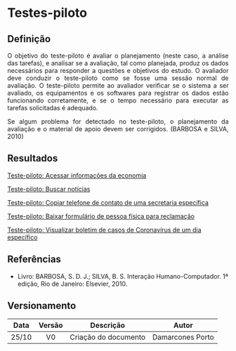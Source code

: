# Testes-piloto

## Definição

<p align="justify">
    O objetivo do teste-piloto é avaliar o planejamento (neste caso, a análise das tarefas), e analisar se a avaliação, tal como planejada, produz os dados necessários para responder a questões e objetivos do estudo. O avaliador deve conduzir o teste-piloto como se fosse uma sessão normal de avaliação. O teste-piloto permite ao avaliador verificar se o sistema a ser avaliado, os equipamentos e os softwares para registrar os dados estão funcionando corretamente, e se o tempo necessário para executar as tarefas solicitadas é adequado.
</p>
<p align="justify">
    Se algum problema for detectado no teste-piloto, o planejamento da avaliação e o material de apoio devem ser corrigidos. (BARBOSA e SILVA, 2010)
</p>


## Resultados

<p><a href="../teste_1">Teste-piloto: Acessar informações da economia</a></p>
<p><a href="../teste_2">Teste-piloto: Buscar notícias</a></p>
<p><a href="../teste_3">Teste-piloto: Copiar telefone de contato de uma secretaria específica</a></p>
<p><a href="../teste_4">Teste-piloto: Baixar formulário de pessoa física para reclamação</a></p>
<p><a href="../teste_5">Teste-piloto: Visualizar boletim de casos de Coronavírus de um dia específico</a></p>


## Referências
+ Livro: BARBOSA, S. D. J.; SILVA, B. S. Interação Humano-Computador. 1ª edição, Rio de Janeiro: Elsevier, 2010.


## Versionamento

| Data | Versão |           Descrição             |     Autor      |
|:----:|:------:|:-------------------------------:|:--------------:|
|25/10 |V0      |     Criação do documento        |Damarcones Porto|